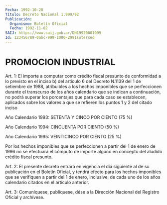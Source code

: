 ```yaml
---
Fecha: 1992-10-28
Título: Decreto Nacional 1.999/92
Publicación:
  Organismo: Boletín Oficial
  Fecha: 1992-11-02
SAIJ: https://www.saij.gob.ar/DN19920001999
Id: 123456789-0abc-999-1000-2991soterced
---
```

# PROMOCION INDUSTRIAL

<a id="1"></a>
Art.  1: El importe a computar como crédito fiscal presunto de conformidad  a  lo  previsto  en  el  inciso  b) del artículo 6 del Decreto  N.1139  del  1  de  setiembre de 1988, atribuibles  a  los hechos imponibles que se perfeccionen  durante el transcurso de los años  calendario que se indican a continuación,  no  podrá  superar los porcentajes  que  para cada caso se establecen, aplicados sobre los valores a que se refieren  los  puntos  1 y 2 del citado inciso

Año  Calendario  1993:  SETENTA  Y  CINCO  POR CIENTO  (75  %)

Año Calendario 1994: CINCUENTA POR CIENTO (50 %)

Año Calendario 1995: VEINTICINCO POR CIENTO (25 %)

Por los hechos imponibles que se perfeccionen  a  partir  del 1 de enero  de  1996  no  se  efectuará  el cómputo de importe alguno en concepto del aludido crédito fiscal presunto.

<a id="2"></a>
Art.  2:  El  presente  decreto  entrará  en  vigencia  el día siguiente  al  de  su  publicación  en el Boletín Oficial, y tendrá efecto para los hechos imponibles que  se verifiquen a partir del 1 de enero, inclusive, de cada uno de los  años calendario citados en el artículo anterior.

<a id="3"></a>
Art.  3: Comuníquese, publíquese, dése a la Dirección Nacional del Registro Oficial y archívese.